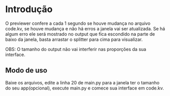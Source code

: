 # Introdução

  O previewer confere a cada 1 segundo se houve mudança no arquivo code.kv, se houve mudança e não há erros a janela vai ser atualizada. Se há algum erro ele será mostrado no output que fica escondido na parte de baixo da janela, basta arrastar o splitter para cima para visualizar.
  
  OBS: O tamanho do output não vai interferir nas proporções da sua interface.

## Modo de uso

  Baixe os arquivos, edite a linha 20 de main.py para a janela ter o tamanho do seu app(opcional), execute main.py e comece sua interface em code.kv.
